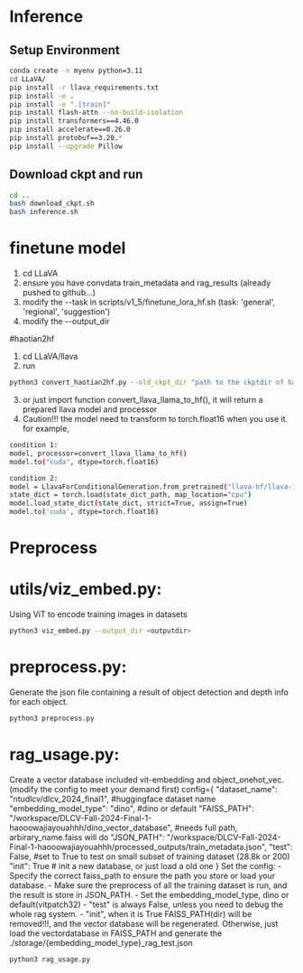 # Inference

## Setup Environment
```bash
conda create -n myenv python=3.11
cd LLaVA/
pip install -r llava_requirements.txt
pip install -e .
pip install -e ".[train]"
pip install flash-attn --no-build-isolation
pip install transformers==4.46.0
pip install accelerate==0.26.0
pip install protobuf==3.20.*
pip install --upgrade Pillow
```
## Download ckpt and run
```bash
cd ..
bash download_ckpt.sh
bash inference.sh
```

# finetune model
1. cd LLaVA
2. ensure you have convdata train_metadata and rag_results (already pushed to github...)
3. modify the --task in scripts/v1_5/finetune_lora_hf.sh (task: 'general', 'regional', 'suggestion')
4. modify the --output_dir


#haotian2hf
1. cd LLaVA/llava
2. run 
```bash
python3 convert_haotian2hf.py --old_ckpt_dir "path to the ckptdir of haotianllava" --save_path "a path to save the result"
```
3. or just import function convert_llava_llama_to_hf(), it will return a prepared llava model and processor
4. Caution!!! the model need to transform to torch.float16 when you use it.
for example,
```bash
condition 1:
model, processor=convert_llava_llama_to_hf()
model.to("cuda", dtype=torch.float16)

condition 2:
model = LlavaForConditionalGeneration.from_pretrained("llava-hf/llava-1.5-7b-hf")
state_dict = torch.load(state_dict_path, map_location="cpu")
model.load_state_dict(state_dict, strict=True, assign=True)
model.to('cuda', dtype=torch.float16)
```

# Preprocess

# utils/viz_embed.py: 
Using ViT to encode training images in datasets
```bash
python3 viz_embed.py --output_dir <outputdir>
```
# preprocess.py:
Generate the json file containing a result of object detection and depth info for each object.
```bash
python3 preprocess.py
```

# rag_usage.py:
Create a vector database included vit-embedding and object_onehot_vec.
(modify the config to meet your demand first)
config={
    "dataset_name": "ntudlcv/dlcv_2024_final1", #huggingface dataset name
    "embedding_model_type": "dino", #dino or default 
    "FAISS_PATH": "/workspace/DLCV-Fall-2024-Final-1-haooowajiayouahhh/dino_vector_database", #needs full path, arbirary_name.faiss will do
    "JSON_PATH": "/workspace/DLCV-Fall-2024-Final-1-haooowajiayouahhh/processed_outputs/train_metadata.json",
    "test": False, #set to True to test on small subset of training dataset (28.8k or 200)
    "init": True # init a new database, or just load a old one
}
Set the config:
    - Specify the correct faiss_path to ensure the path you store or load your database.
    - Make sure the preprocess of all the training dataset is run, and the result is store in JSON_PATH.
    - Set the embedding_model_type, dino or default(vitpatch32)
    - "test" is always False, unless you need to debug the whole rag system.
    - "init", when it is True FAISS_PATH(dir) will be removed!!!, and the vector database will be regenerated. Otherwise, just load the vectordatabase in FAISS_PATH and generate the ./storage/{embedding_model_type}_rag_test.json 
    
```bash
python3 rag_usage.py
```